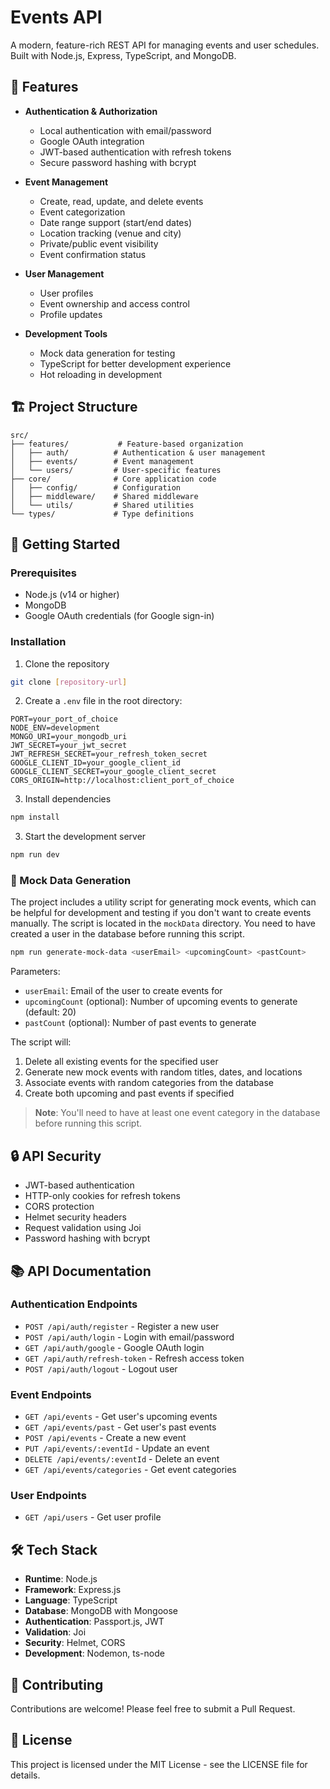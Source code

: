 # Events API

A modern, feature-rich REST API for managing events and user schedules. Built with Node.js, Express, TypeScript, and MongoDB.

## 🌟 Features

- **Authentication & Authorization**

  - Local authentication with email/password
  - Google OAuth integration
  - JWT-based authentication with refresh tokens
  - Secure password hashing with bcrypt

- **Event Management**

  - Create, read, update, and delete events
  - Event categorization
  - Date range support (start/end dates)
  - Location tracking (venue and city)
  - Private/public event visibility
  - Event confirmation status

- **User Management**

  - User profiles
  - Event ownership and access control
  - Profile updates

- **Development Tools**
  - Mock data generation for testing
  - TypeScript for better development experience
  - Hot reloading in development

## 🏗 Project Structure

```
src/
├── features/           # Feature-based organization
│   ├── auth/          # Authentication & user management
│   ├── events/        # Event management
│   └── users/         # User-specific features
├── core/              # Core application code
│   ├── config/        # Configuration
│   ├── middleware/    # Shared middleware
│   └── utils/         # Shared utilities
└── types/             # Type definitions
```

## 🚀 Getting Started

### Prerequisites

- Node.js (v14 or higher)
- MongoDB
- Google OAuth credentials (for Google sign-in)

### Installation

1. Clone the repository

```bash
git clone [repository-url]
```

2. Create a `.env` file in the root directory:

```env
PORT=your_port_of_choice
NODE_ENV=development
MONGO_URI=your_mongodb_uri
JWT_SECRET=your_jwt_secret
JWT_REFRESH_SECRET=your_refresh_token_secret
GOOGLE_CLIENT_ID=your_google_client_id
GOOGLE_CLIENT_SECRET=your_google_client_secret
CORS_ORIGIN=http://localhost:client_port_of_choice
```

3. Install dependencies

```bash
npm install
```

3. Start the development server

```bash
npm run dev
```

### 🎲 Mock Data Generation

The project includes a utility script for generating mock events, which can be helpful for development and testing if you don't want to create events manually. The script is located in the `mockData` directory. You need to have created a user in the database before running this script.

```bash
npm run generate-mock-data <userEmail> <upcomingCount> <pastCount>
```

Parameters:

- `userEmail`: Email of the user to create events for
- `upcomingCount` (optional): Number of upcoming events to generate (default: 20)
- `pastCount` (optional): Number of past events to generate

The script will:

1. Delete all existing events for the specified user
2. Generate new mock events with random titles, dates, and locations
3. Associate events with random categories from the database
4. Create both upcoming and past events if specified

> **Note**: You'll need to have at least one event category in the database before running this script.

## 🔒 API Security

- JWT-based authentication
- HTTP-only cookies for refresh tokens
- CORS protection
- Helmet security headers
- Request validation using Joi
- Password hashing with bcrypt

## 📚 API Documentation

### Authentication Endpoints

- `POST /api/auth/register` - Register a new user
- `POST /api/auth/login` - Login with email/password
- `GET /api/auth/google` - Google OAuth login
- `GET /api/auth/refresh-token` - Refresh access token
- `POST /api/auth/logout` - Logout user

### Event Endpoints

- `GET /api/events` - Get user's upcoming events
- `GET /api/events/past` - Get user's past events
- `POST /api/events` - Create a new event
- `PUT /api/events/:eventId` - Update an event
- `DELETE /api/events/:eventId` - Delete an event
- `GET /api/events/categories` - Get event categories

### User Endpoints

- `GET /api/users` - Get user profile

## 🛠 Tech Stack

- **Runtime**: Node.js
- **Framework**: Express.js
- **Language**: TypeScript
- **Database**: MongoDB with Mongoose
- **Authentication**: Passport.js, JWT
- **Validation**: Joi
- **Security**: Helmet, CORS
- **Development**: Nodemon, ts-node

## 🤝 Contributing

Contributions are welcome! Please feel free to submit a Pull Request.

## 📝 License

This project is licensed under the MIT License - see the LICENSE file for details.
